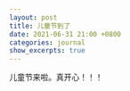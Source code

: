 ```yaml
---
layout: post
title: 儿童节到了
date: 2021-06-31 21:00 +0800
categories: journal
show_excerpts: true
---
```


儿童节来啦。真开心！！！
